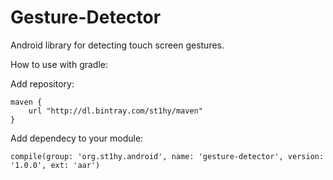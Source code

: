 # Gesture-Detector
Android library for detecting touch screen gestures.

How to use with gradle:

Add repository:

    maven {
        url "http://dl.bintray.com/st1hy/maven"
    }
    
Add dependecy to your module:


    compile(group: 'org.st1hy.android', name: 'gesture-detector', version: '1.0.0', ext: 'aar')
    
